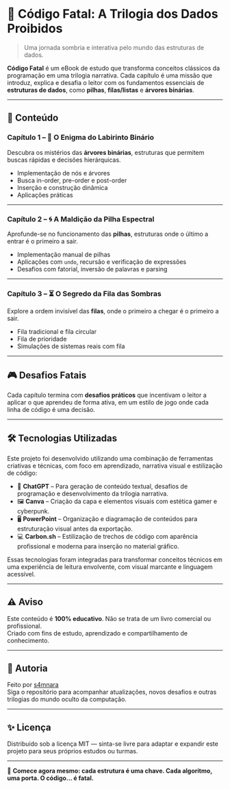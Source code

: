 # 📘 Código Fatal: A Trilogia dos Dados Proibidos

> Uma jornada sombria e interativa pelo mundo das estruturas de dados.

**Código Fatal** é um eBook de estudo que transforma conceitos clássicos da programação em uma trilogia narrativa. Cada capítulo é uma missão que introduz, explica e desafia o leitor com os fundamentos essenciais de **estruturas de dados**, como **pilhas**, **filas/listas** e **árvores binárias**.

---

## 🧠 Conteúdo

### Capítulo 1 – 🌳 O Enigma do Labirinto Binário  
Descubra os mistérios das **árvores binárias**, estruturas que permitem buscas rápidas e decisões hierárquicas.  
- Implementação de nós e árvores  
- Busca in-order, pre-order e post-order  
- Inserção e construção dinâmica  
- Aplicações práticas  

---

### Capítulo 2 – 🌀 A Maldição da Pilha Espectral  
Aprofunde-se no funcionamento das **pilhas**, estruturas onde o último a entrar é o primeiro a sair.  
- Implementação manual de pilhas  
- Aplicações com `undo`, recursão e verificação de expressões  
- Desafios com fatorial, inversão de palavras e parsing  

---

### Capítulo 3 – ⏳ O Segredo da Fila das Sombras  
Explore a ordem invisível das **filas**, onde o primeiro a chegar é o primeiro a sair.  
- Fila tradicional e fila circular  
- Fila de prioridade  
- Simulações de sistemas reais com fila  

---

## 🎮 Desafios Fatais

Cada capítulo termina com **desafios práticos** que incentivam o leitor a aplicar o que aprendeu de forma ativa, em um estilo de jogo onde cada linha de código é uma decisão.

---
## 🛠️ Tecnologias Utilizadas

Este projeto foi desenvolvido utilizando uma combinação de ferramentas criativas e técnicas, com foco em aprendizado, narrativa visual e estilização de código:

- 🎤 **ChatGPT** – Para geração de conteúdo textual, desafios de programação e desenvolvimento da trilogia narrativa.
- 🖼️ **Canva** – Criação da capa e elementos visuais com estética gamer e cyberpunk.
- 🖥️ **PowerPoint** – Organização e diagramação de conteúdos para estruturação visual antes da exportação.
- 💻 **Carbon.sh** – Estilização de trechos de código com aparência profissional e moderna para inserção no material gráfico.

Essas tecnologias foram integradas para transformar conceitos técnicos em uma experiência de leitura envolvente, com visual marcante e linguagem acessível.

---

## ⚠️ Aviso

Este conteúdo é **100% educativo**. Não se trata de um livro comercial ou profissional.  
Criado com fins de estudo, aprendizado e compartilhamento de conhecimento.

---

## 👤 Autoria

Feito por [s4mnara](https://github.com/s4mnara)  
Siga o repositório para acompanhar atualizações, novos desafios e outras trilogias do mundo oculto da computação.

---

## ✨ Licença

Distribuído sob a licença MIT — sinta-se livre para adaptar e expandir este projeto para seus próprios estudos ou turmas.

---

🚀 **Comece agora mesmo: cada estrutura é uma chave. Cada algoritmo, uma porta. O código... é fatal.**

